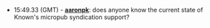 * <a id="15:49.33">15:49.33 (GMT)</a> - __[aaronpk](https://github.com/aaronpk)__: does anyone know the current state of Known's micropub syndication support?
